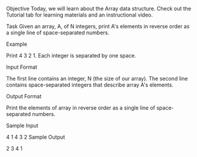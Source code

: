 Objective
Today, we will learn about the Array data structure. Check out the Tutorial tab for learning materials and an instructional video.

Task
Given an array, A, of N integers, print A's elements in reverse order as a single line of space-separated numbers.

Example

Print 4 3 2 1. Each integer is separated by one space.

Input Format

The first line contains an integer, N (the size of our array).
The second line contains space-separated integers that describe array A's elements.

Output Format

Print the elements of array in reverse order as a single line of space-separated numbers.

Sample Input

4
1 4 3 2
Sample Output

2 3 4 1
